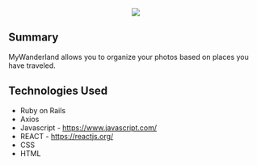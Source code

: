 <p align="center">
<img src="src/images/MyWanderland.gif">
</p>

## Summary

MyWanderland allows you to organize your photos based on places you have traveled.

## Technologies Used

- Ruby on Rails
- Axios
- Javascript - https://www.javascript.com/
- REACT - https://reactjs.org/
- CSS
- HTML
